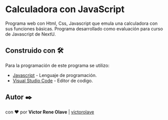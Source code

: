 # Calculadora con JavaScript

Programa web con Html, Css, Javascript que emula una calculadora con sus funciones básicas. Programa desarrollado como evaluación para curso de Javascript de NextU.

## Construido con 🛠️

Para la programación de este programa se utilizo:
* [Javascript](https://www.javascript.com/) - Lenguaje de programación.
* [Visual Studio Code](https://code.visualstudio.com/) - Editor de codigo.

## Autor ✒️

con ❤️ por   **Victor Rene Olave** | [victorolave](https://github.com/victorolave)


